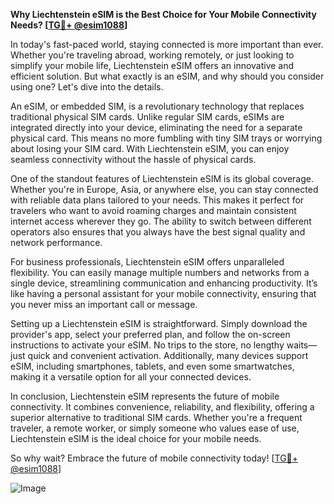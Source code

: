 **Why Liechtenstein eSIM is the Best Choice for Your Mobile Connectivity Needs? [[TG💪+ @esim1088](https://t.me/s/esim1088)]**

In today's fast-paced world, staying connected is more important than ever. Whether you're traveling abroad, working remotely, or just looking to simplify your mobile life, Liechtenstein eSIM offers an innovative and efficient solution. But what exactly is an eSIM, and why should you consider using one? Let's dive into the details.

An eSIM, or embedded SIM, is a revolutionary technology that replaces traditional physical SIM cards. Unlike regular SIM cards, eSIMs are integrated directly into your device, eliminating the need for a separate physical card. This means no more fumbling with tiny SIM trays or worrying about losing your SIM card. With Liechtenstein eSIM, you can enjoy seamless connectivity without the hassle of physical cards.

One of the standout features of Liechtenstein eSIM is its global coverage. Whether you're in Europe, Asia, or anywhere else, you can stay connected with reliable data plans tailored to your needs. This makes it perfect for travelers who want to avoid roaming charges and maintain consistent internet access wherever they go. The ability to switch between different operators also ensures that you always have the best signal quality and network performance.

For business professionals, Liechtenstein eSIM offers unparalleled flexibility. You can easily manage multiple numbers and networks from a single device, streamlining communication and enhancing productivity. It’s like having a personal assistant for your mobile connectivity, ensuring that you never miss an important call or message.

Setting up a Liechtenstein eSIM is straightforward. Simply download the provider's app, select your preferred plan, and follow the on-screen instructions to activate your eSIM. No trips to the store, no lengthy waits—just quick and convenient activation. Additionally, many devices support eSIM, including smartphones, tablets, and even some smartwatches, making it a versatile option for all your connected devices.

In conclusion, Liechtenstein eSIM represents the future of mobile connectivity. It combines convenience, reliability, and flexibility, offering a superior alternative to traditional SIM cards. Whether you're a frequent traveler, a remote worker, or simply someone who values ease of use, Liechtenstein eSIM is the ideal choice for your mobile needs. 

So why wait? Embrace the future of mobile connectivity today! [[TG💪+ @esim1088](https://t.me/s/esim1088)]

![Image](https://i.postimg.cc/Y0z9fWf4/image.png)